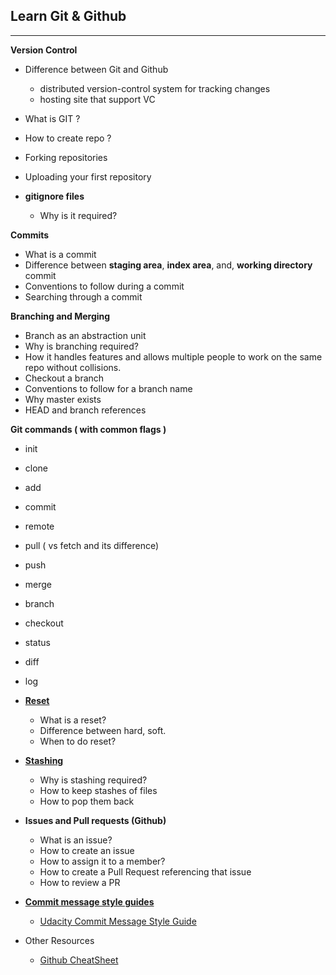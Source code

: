 ## Learn Git & Github
-----


**Version Control**

- Difference between Git and Github
    - distributed version-control system for tracking changes
    - hosting site that support VC
   
- What is GIT ?
- How to create repo ?
- Forking repositories
- Uploading your first repository
- **gitignore files**
    - Why is it required?
    

**Commits**
- What is a commit
- Difference between **staging area**, **index area**, and, **working directory** commit
- Conventions to follow during a commit
- Searching through a commit



**Branching and Merging**
- Branch as an abstraction unit
- Why is branching required?
- How it handles features and allows multiple people to work on the same repo without collisions.
- Checkout a branch
- Conventions to follow for a branch name
- Why master exists
- HEAD and branch references


**Git commands ( with common flags )**

- init
- clone
- add
- commit
- remote
- pull ( vs fetch and its difference)
- push
- merge
- branch
- checkout
- status
- diff
- log

- **[Reset](https://www.atlassian.com/git/tutorials/undoing-changes/git-reset)**
    - What is a reset?
    - Difference between hard, soft.
    - When to do reset?


- **[Stashing](https://medium.freecodecamp.org/useful-tricks-you-might-not-know-about-git-stash-e8a9490f0a1a)**
    - Why is stashing required?
    - How to keep stashes of files
    - How to pop them back

- **Issues and Pull requests (Github)**
    - What is an issue?
    - How to create an issue
    - How to assign it to a member?
    - How to create a Pull Request referencing that issue
    - How to review a PR

- **[Commit message style guides](https://chris.beams.io/posts/git-commit/)**
    - [Udacity Commit Message Style Guide](https://udacity.github.io/git-styleguide/)

- Other Resources

    - [Github CheatSheet](https://education.github.com/git-cheat-sheet-education.pdf)
